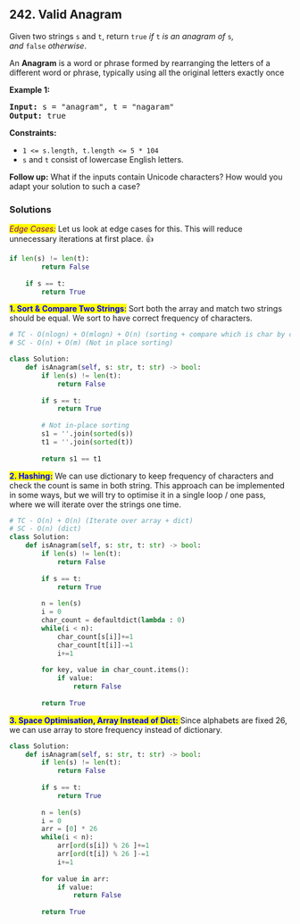 ## 242. Valid Anagram

Given two strings `s` and `t`, return `true` _if_ `t` _is an anagram of_ `s`_, and_ `false` _otherwise_.

An **Anagram** is a word or phrase formed by rearranging the letters of a different word or phrase, typically using all the original letters exactly once

**Example 1:**

<pre>
<b>Input:</b> s = "anagram", t = "nagaram"
<b>Output:</b> true
</pre>

**Constraints:**

-   `1 <= s.length, t.length <= 5 * 104`
-   `s` and `t` consist of lowercase English letters.

**Follow up:** What if the inputs contain Unicode characters? How would you adapt your solution to such a case?

### Solutions
<mark style="color:purple;">_Edge Cases:_</mark> Let us look at edge cases for this. This will reduce unnecessary iterations at first place. 👍

```python
if len(s) != len(t):
		return False
	
	if s == t:
		return True
```

<mark style="color:blue;">**1. Sort & Compare Two Strings**:</mark> Sort both the array and match two strings should be equal. We sort to have correct frequency of characters. 

```python
# TC - O(nlogn) + O(mlogn) + O(n) (sorting + compare which is char by char internally)
# SC - O(n) + O(m) (Not in place sorting)

class Solution:
    def isAnagram(self, s: str, t: str) -> bool:
        if len(s) != len(t):
            return False
        
        if s == t:
            return True
        
        # Not in-place sorting
        s1 = ''.join(sorted(s))
        t1 = ''.join(sorted(t))
        
        return s1 == t1
```

<mark style="color:blue;">**2. Hashing:**</mark> We can use dictionary to keep frequency of characters and check the count is same in both string. This approach can be implemented in some ways, but we will try to optimise it in a single loop / one pass, where we will iterate over the strings one time.

```python
# TC - O(n) + O(n) (Iterate over array + dict)
# SC - O(n) (dict)
class Solution:
    def isAnagram(self, s: str, t: str) -> bool:
        if len(s) != len(t):
            return False
        
        if s == t:
            return True
        
        n = len(s)
        i = 0
        char_count = defaultdict(lambda : 0)
        while(i < n):
            char_count[s[i]]+=1
            char_count[t[i]]-=1
            i+=1      
         
        for key, value in char_count.items():
            if value:
                return False
            
        return True
```

<mark style="color:blue;">**3. Space Optimisation, Array Instead of Dict:** </mark>Since alphabets are fixed 26, we can use array to store frequency instead of dictionary.

```python
class Solution:
    def isAnagram(self, s: str, t: str) -> bool:
        if len(s) != len(t):
            return False
        
        if s == t:
            return True
        
        n = len(s)
        i = 0
        arr = [0] * 26
        while(i < n):
            arr[ord(s[i]) % 26 ]+=1
            arr[ord(t[i]) % 26 ]-=1
            i+=1
            
        for value in arr:
            if value:
                return False
            
        return True
```
